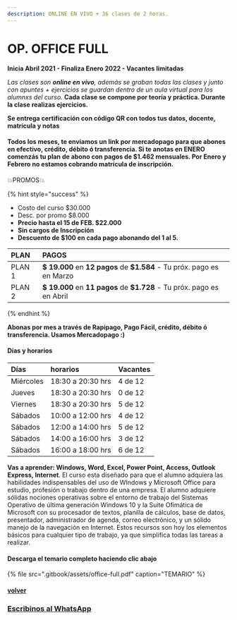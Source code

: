 ```yaml
---
description: ONLINE EN VIVO + 36 clases de 2 horas.
---
```


# OP. OFFICE FULL

**Inicia Abril 2021 - Finaliza Enero 2022 - Vacantes limitadas**

_Las clases son **online en vivo**, además se graban todas las clases y  junto con apuntes + ejercicios se guardan dentro de un aula virtual para los alumnxs del curso._ **Cada clase se compone por teoría y práctica. Durante la clase realizas ejercicios.** 

**Se entrega certificación con código QR con todos tus datos, docente, matrícula y notas**

#### Todos los meses, te enviamos un link por mercadopago para que abones en efectivo, crédito, débito ó transferencia. Si te anotas en ENERO comenzás tu plan de abono con pagos de $1.462 mensuales. Por Enero y Febrero no estamos cobrando matrícula de inscripción.

💥PROMOS💥 

{% hint style="success" %}
* Costo del curso $30.000
* Desc. por promo $8.000
* **Precio hasta el 15 de FEB. $22.000**
* **Sin cargos de Inscripción**
* **Descuento de $100 en cada pago abonando del 1 al 5.** 

| PLAN | PAGOS |
| :--- | :--- |
| PLAN 1 | **$ 19.000** en **12 pagos** de **$1.584** - Tu próx. pago es en Marzo |
| PLAN 2 | **$ 19.000** en **11 pagos** de **$1.728** - Tu próx. pago es en Abril |
{% endhint %}

**Abonas por mes a través de Rapipago, Pago Fácil, crédito, débito ó transferencia. Usamos Mercadopago :\)** 

#### Días y horarios

| Días | horarios | Vacantes |
| :--- | :--- | :--- |
| Miércoles | 18:30 a 20:30 hrs | 4 de 12 |
| Jueves | 18:30 a 20:30 hrs | 0 de 12 |
| Viernes | 18:30 a 20:30 hrs | 5 de 12 |
| Sábados | 10:00 a 12:00 hrs | 4 de 12 |
| Sábados | 12:00 a 14:00 hrs | 5 de 12 |
| Sábados | 14:00 a 16:00 hrs | 3 de 12 |
| Sábados | 16:00 a 18:00 hrs | 6 de 12 |

**Vas a aprender: Windows, Word, Excel, Power Point, Access, Outlook Express, Internet**. El curso esta diseñado para que el alumno adquiera las habilidades indispensables del uso de WIndows y Microsoft Office para estudio, profesión o trabajo dentro de una empresa. El alumno adquiere sólidas nociones operativas sobre el entorno de trabajo del Sistemas Operativo de última generación Windows 10 y la Suite Ofimática de Microsoft con su procesador de textos, planilla de cálculos, base de datos, presentador, administrador de agenda, correo electrónico, y un sólido manejo de la navegación en Internet. Estos recursos son hoy los elementos básicos para cualquier tipo de trabajo, ya que simplifica todas las tareas a realizar.

#### Descarga el temario completo haciendo clic abajo

{% file src=".gitbook/assets/office-full.pdf" caption="TEMARIO" %}

#### [volver](./)

### [Escribinos al WhatsApp](http://wa.me/5491164622877?text=Me%20interesa%20el%20curso%20de%20Office%20Full)

